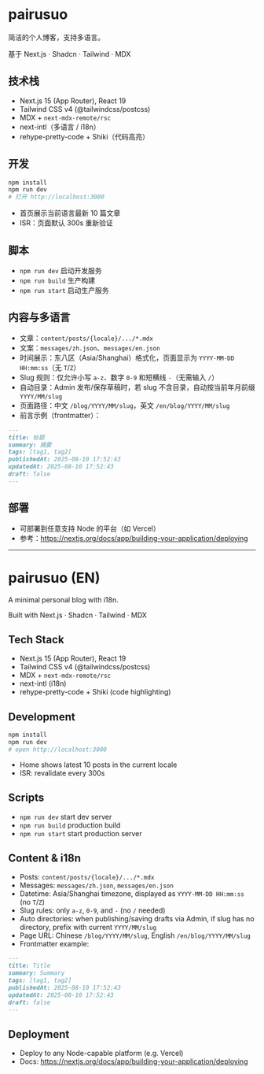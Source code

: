 # pairusuo

简洁的个人博客，支持多语言。

基于 Next.js · Shadcn · Tailwind · MDX

## 技术栈

- Next.js 15 (App Router), React 19
- Tailwind CSS v4 (@tailwindcss/postcss)
- MDX + `next-mdx-remote/rsc`
- next-intl（多语言 / i18n）
- rehype-pretty-code + Shiki（代码高亮）

## 开发

```bash
npm install
npm run dev
# 打开 http://localhost:3000
```

- 首页展示当前语言最新 10 篇文章
- ISR：页面默认 300s 重新验证

## 脚本

- `npm run dev` 启动开发服务
- `npm run build` 生产构建
- `npm run start` 启动生产服务

## 内容与多语言

- 文章：`content/posts/{locale}/.../*.mdx`
- 文案：`messages/zh.json`、`messages/en.json`
- 时间展示：东八区（Asia/Shanghai）格式化，页面显示为 `YYYY-MM-DD HH:mm:ss`（无 `T`/`Z`）
- Slug 规则：仅允许小写 `a-z`、数字 `0-9` 和短横线 `-`（无需输入 `/`）
- 自动目录：Admin 发布/保存草稿时，若 slug 不含目录，自动按当前年月前缀 `YYYY/MM/slug`
- 页面路径：中文 `/blog/YYYY/MM/slug`，英文 `/en/blog/YYYY/MM/slug`
- 前言示例（frontmatter）：

```md
---
title: 标题
summary: 摘要
tags: [tag1, tag2]
publishedAt: 2025-08-10 17:52:43
updatedAt: 2025-08-10 17:52:43
draft: false
---
```

## 部署

- 可部署到任意支持 Node 的平台（如 Vercel）
- 参考：https://nextjs.org/docs/app/building-your-application/deploying

---

# pairusuo (EN)

A minimal personal blog with i18n.

Built with Next.js · Shadcn · Tailwind · MDX

## Tech Stack

- Next.js 15 (App Router), React 19
- Tailwind CSS v4 (@tailwindcss/postcss)
- MDX + `next-mdx-remote/rsc`
- next-intl (i18n)
- rehype-pretty-code + Shiki (code highlighting)

## Development

```bash
npm install
npm run dev
# open http://localhost:3000
```

- Home shows latest 10 posts in the current locale
- ISR: revalidate every 300s

## Scripts

- `npm run dev` start dev server
- `npm run build` production build
- `npm run start` start production server

## Content & i18n

- Posts: `content/posts/{locale}/.../*.mdx`
- Messages: `messages/zh.json`, `messages/en.json`
- Datetime: Asia/Shanghai timezone, displayed as `YYYY-MM-DD HH:mm:ss` (no `T`/`Z`)
- Slug rules: only `a-z`, `0-9`, and `-` (no `/` needed)
- Auto directories: when publishing/saving drafts via Admin, if slug has no directory, prefix with current `YYYY/MM/slug`
- Page URL: Chinese `/blog/YYYY/MM/slug`, English `/en/blog/YYYY/MM/slug`
- Frontmatter example:

```md
---
title: Title
summary: Summary
tags: [tag1, tag2]
publishedAt: 2025-08-10 17:52:43
updatedAt: 2025-08-10 17:52:43
draft: false
---
```

## Deployment

- Deploy to any Node-capable platform (e.g. Vercel)
- Docs: https://nextjs.org/docs/app/building-your-application/deploying

